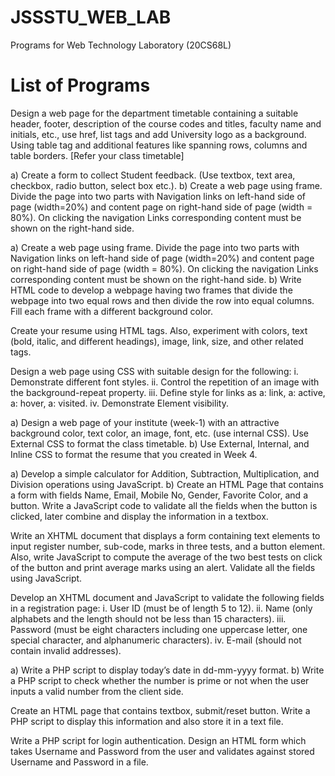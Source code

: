 # JSSSTU_WEB_LAB
Programs for Web Technology Laboratory (20CS68L)
# List of Programs
Design a web page for the department timetable containing a suitable header, footer, description of the course codes and titles, faculty name and initials, etc., use href, list tags and add University logo as a background. Using table tag and additional features like spanning rows, columns and table borders. [Refer your class timetable]

a) Create a form to collect Student feedback. (Use textbox, text area, checkbox, radio button, select box etc.). b) Create a web page using frame. Divide the page into two parts with Navigation links on left-hand side of page (width=20%) and content page on right-hand side of page (width = 80%). On clicking the navigation Links corresponding content must be shown on the right-hand side.

a) Create a web page using frame. Divide the page into two parts with Navigation links on left-hand side of page (width=20%) and content page on right-hand side of page (width = 80%). On clicking the navigation Links corresponding content must be shown on the right-hand side. b) Write HTML code to develop a webpage having two frames that divide the webpage into two equal rows and then divide the row into equal columns. Fill each frame with a different background color.

Create your resume using HTML tags. Also, experiment with colors, text (bold, italic, and different headings), image, link, size, and other related tags.

Design a web page using CSS with suitable design for the following: i. Demonstrate different font styles. ii. Control the repetition of an image with the background-repeat property. iii. Define style for links as a: link, a: active, a: hover, a: visited. iv. Demonstrate Element visibility.

a) Design a web page of your institute (week-1) with an attractive background color, text color, an image, font, etc. (use internal CSS). Use External CSS to format the class timetable. b) Use External, Internal, and Inline CSS to format the resume that you created in Week 4.

a) Develop a simple calculator for Addition, Subtraction, Multiplication, and Division operations using JavaScript. b) Create an HTML Page that contains a form with fields Name, Email, Mobile No, Gender, Favorite Color, and a button. Write a JavaScript code to validate all the fields when the button is clicked, later combine and display the information in a textbox.

Write an XHTML document that displays a form containing text elements to input register number, sub-code, marks in three tests, and a button element. Also, write JavaScript to compute the average of the two best tests on click of the button and print average marks using an alert. Validate all the fields using JavaScript.

Develop an XHTML document and JavaScript to validate the following fields in a registration page: i. User ID (must be of length 5 to 12). ii. Name (only alphabets and the length should not be less than 15 characters). iii. Password (must be eight characters including one uppercase letter, one special character, and alphanumeric characters). iv. E-mail (should not contain invalid addresses).

a) Write a PHP script to display today’s date in dd-mm-yyyy format. b) Write a PHP script to check whether the number is prime or not when the user inputs a valid number from the client side.

Create an HTML page that contains textbox, submit/reset button. Write a PHP script to display this information and also store it in a text file.

Write a PHP script for login authentication. Design an HTML form which takes Username and Password from the user and validates against stored Username and Password in a file.
